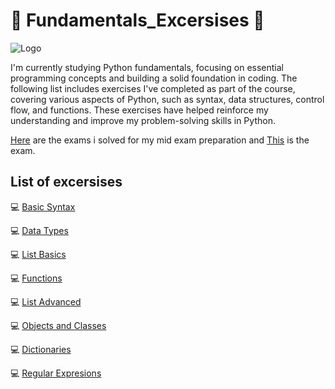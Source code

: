 # 📝 Fundamentals_Excersises 📝
![Logo](https://media.licdn.com/dms/image/v2/D4D12AQEjiSIAh_wL8A/article-cover_image-shrink_720_1280/article-cover_image-shrink_720_1280/0/1716044581199?e=2147483647&v=beta&t=hHdgDj1DKZo95oYb8u6UhMUBUDNRVQfgw5AZ_Sv0y6k)

I'm currently studying Python fundamentals, focusing on essential programming concepts and building a solid foundation in coding. The following list includes exercises I've completed as part of the course, covering various aspects of Python, such as syntax, data structures, control flow, and functions. These exercises have helped reinforce my understanding and improve my problem-solving skills in Python.

[Here](https://github.com/Viktoria-Todorova/Fundamentals_Exercises/tree/Fundamentals/Mid_Exam_prep) are the exams i solved for my mid exam preparation and [This](https://github.com/Viktoria-Todorova/Fundamentals_Exercises/tree/Fundamentals/MId_exam) is the exam.

## List of excersises

💻 [Basic Syntax](https://github.com/Viktoria-Todorova/Fundamentals_Exercises/tree/Fundamentals/1_Basic_Syntax)

💻 [Data Types](https://github.com/Viktoria-Todorova/Fundamentals_Exercises/tree/Fundamentals/2_Data_types)

💻 [List Basics](https://github.com/Viktoria-Todorova/Fundamentals_Exercises/tree/Fundamentals/3_List_Basics)

💻 [Functions](https://github.com/Viktoria-Todorova/Fundamentals_Exercises/tree/Fundamentals/4_functions)

💻 [List Advanced](https://github.com/Viktoria-Todorova/Fundamentals_Exercises/tree/Fundamentals/5_list_advanced)

💻 [Objects and Classes](https://github.com/Viktoria-Todorova/Fundamentals_Exercises/tree/Fundamentals/6_Objects_and_classes)

💻 [Dictionaries](https://github.com/Viktoria-Todorova/Fundamentals_Exercises/tree/Fundamentals/7_Dictionaries)

💻 [Regular Expresions](https://github.com/Viktoria-Todorova/Fundamentals_Exercises/tree/Fundamentals/9_regular_expresions)



